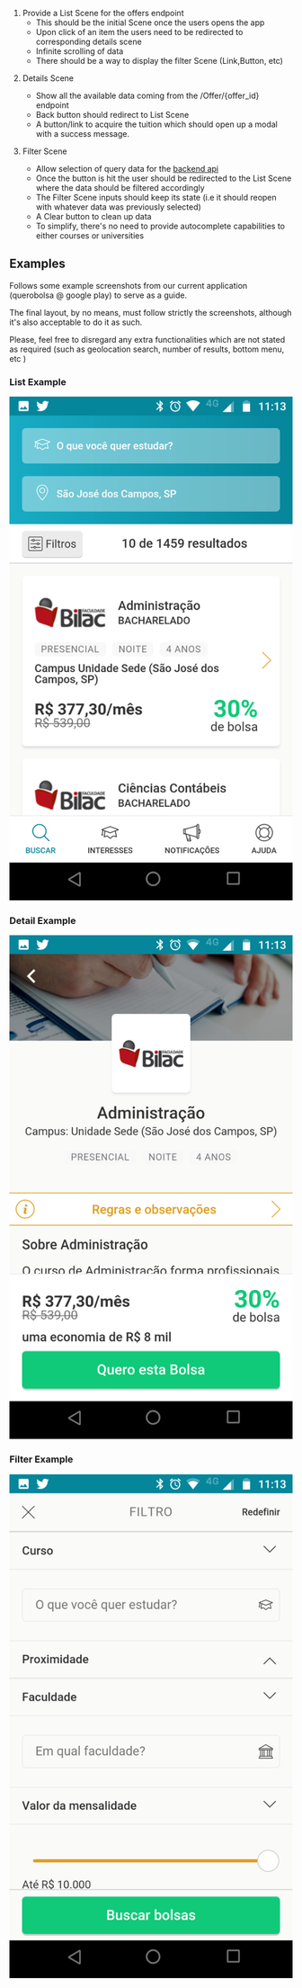 1. Provide a List Scene for the offers endpoint
    * This should be the initial Scene once the users opens the app
    * Upon click of an item the users need to be redirected to corresponding details scene
    * Infinite scrolling of data
    * There should be a way to display the filter Scene (Link,Button, etc)


2) Details Scene
    * Show all the available data coming from the /Offer/{offer_id} endpoint
    * Back button should redirect to List Scene
    * A button/link to acquire the tuition which should open up a modal with a success message.


3) Filter Scene
    * Allow selection of query data for the [backend api](../back/README.md)
    * Once the button is hit the user should be redirected to the List Scene where the data should be filtered accordingly
    * The Filter Scene inputs should keep its state (i.e it should reopen with whatever data was previously selected)
    * A Clear button to clean up data
    * To simplify, there's no need to provide autocomplete capabilities to either courses or universities


## Examples

Follows some example screenshots from our current application (querobolsa @ google play) to serve as a guide.

The final layout, by no means, must follow strictly the screenshots, although it's also acceptable to do it as such.

Please, feel free to disregard any extra functionalities which are not stated as required (such as geolocation search, number of results, bottom menu, etc )


### List Example
![](screenshots/list.png)


### Detail Example
![](screenshots/detail.png)

### Filter Example
![](screenshots/filter.png)
